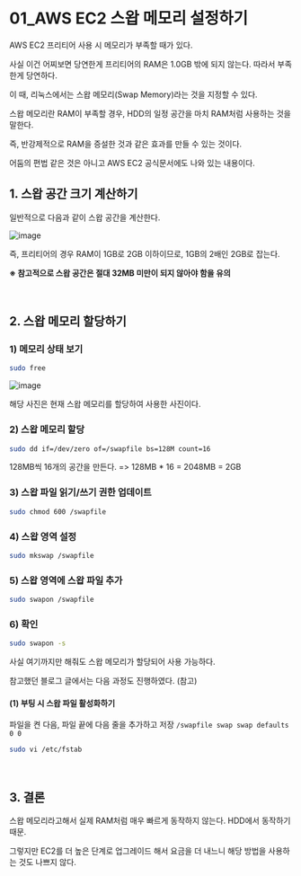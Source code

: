 # 01_AWS EC2 스왑 메모리 설정하기

AWS EC2 프리티어 사용 시 메모리가 부족할 때가 있다.

사실 이건 어찌보면 당연한게 프리티어의 RAM은 1.0GB 밖에 되지 않는다. 따라서 부족한게 당연하다.

이 때, 리눅스에서는 스왑 메모리(Swap Memory)라는 것을 지정할 수 있다.

스왑 메모리란 RAM이 부족할 경우, HDD의 일정 공간을 마치 RAM처럼 사용하는 것을 말한다.

즉, 반강제적으로 RAM을 증설한 것과 같은 효과를 만들 수 있는 것이다.

어둠의 편법 같은 것은 아니고 AWS EC2 공식문서에도 나와 있는 내용이다.

## 1. 스왑 공간 크기 계산하기

일반적으로 다음과 같이 스왑 공간을 계산한다.

![image](https://user-images.githubusercontent.com/93081720/206207519-ff315b1e-eba0-4581-9e8e-6748a09b51e6.png)

즉, 프리티어의 경우 RAM이 1GB로 2GB 이하이므로, 1GB의 2배인 2GB로 잡는다.

**※ 참고적으로 스왑 공간은 절대 32MB 미만이 되지 않아야 함을 유의**

<br>

## 2. 스왑 메모리 할당하기

### 1) 메모리 상태 보기

```bash
sudo free
```

![image](https://user-images.githubusercontent.com/93081720/206208402-3edef02b-eef2-4193-919a-5a55d825c601.png)

해당 사진은 현재 스왑 메모리를 할당하여 사용한 사진이다.

### 2) 스왑 메모리 할당

```bash
sudo dd if=/dev/zero of=/swapfile bs=128M count=16
```

128MB씩 16개의 공간을 만든다. => 128MB * 16 = 2048MB = 2GB

### 3) 스왑 파일 읽기/쓰기 권한 업데이트

```bash
sudo chmod 600 /swapfile
```

### 4) 스왑 영역 설정

```bash
sudo mkswap /swapfile
```

### 5) 스왑 영역에 스왑 파일 추가

```bash
sudo swapon /swapfile
```

### 6) 확인

```bash
sudo swapon -s
```

사실 여기까지만 해줘도 스왑 메모리가 할당되어 사용 가능하다.

참고했던 블로그 글에서는 다음 과정도 진행하였다. (참고)

#### (1) 부팅 시 스왑 파일 활성화하기

파일을 켠 다음, 파일 끝에 다음 줄을 추가하고 저장 `/swapfile swap swap defaults 0 0`

```bash
sudo vi /etc/fstab
```

<br>

## 3. 결론

스왑 메모리라고해서 실제 RAM처럼 매우 빠르게 동작하지 않는다. HDD에서 동작하기 때문.

그렇지만 EC2를 더 높은 단계로 업그레이드 해서 요금을 더 내느니 해당 방법을 사용하는 것도 나쁘지 않다.